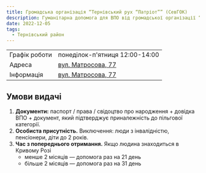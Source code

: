 ```yaml
---
title: Громадська організація “Тернівський рух “Патріот”” (СевГОК)
description: Гуманітарна допомога для ВПО від громадської організації “Тернівський рух “Патріот”” (СевГОК) в місті Кривий Ріг, Тернівський район, вул. Матросова, 77
date: 2022-12-05
tags:
  - Тернівський район
---
```


<div class="centers--block">

|   |   |
|---|---|
|Графік роботи   |  понеділок-п'ятниця 12:00-14:00 |
|Адреса | [вул. Матросова, 77](https://goo.gl/maps/bSK1TmLiJ8e74xQN8)  |
|Інформація | [вул. Матросова, 77](https://www.facebook.com/profile.php?id=100079732573774)  |

</div>

## Умови видачі

1. **Документи:** паспорт / права / свідоцтво про народження + довідка ВПО + документ, який підтверджує приналежність до пільгової категорії.
2. **Особиста присутність.** Виключення: люди з інвалідністю, пенсіонери, діти до 2 років.
3. **Час з попереднього отримання.** Якщо людина знаходиться в Кривому Розі
    - менше 2 місяців — допомога раз на 21 день
    - більше 2 місяців — допомога раз на 31 день